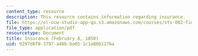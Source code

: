 ```yaml
---
content_type: resource
description: This resource contains information regarding insurance.
file: https://ol-ocw-studio-app-qa.s3.amazonaws.com/courses/sts-002-finance-and-society-spring-2016/9297d8f83797a48bba051c1a86b127ba_MITSTS_002S16_Garrison.pdf
file_type: application/pdf
resourcetype: Document
title: Insurance (February 8, 1850)
uid: 9297d8f8-3797-a48b-ba05-1c1a86b127ba
---
```

